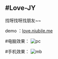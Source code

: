 #Love-JY
-------
找呀找呀找朋友~~

demo ：[love.niubile.me](http://love.niubile.me/)


#电脑效果：
![pc](http://i12.tietuku.com/5aaa6ac248a27393.png)



#手机效果：
![mb](http://i12.tietuku.com/2a3ec1ff99ecf177.png)
